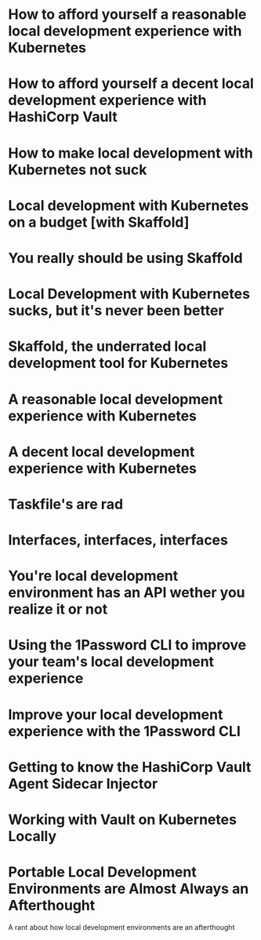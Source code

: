 # How to afford yourself a reasonable local development experience with Kubernetes

# How to afford yourself a decent local development experience with HashiCorp Vault

# How to make local development with Kubernetes not suck

# Local development with Kubernetes on a budget [with Skaffold]

# You really should be using Skaffold

# Local Development with Kubernetes sucks, but it's never been better

# Skaffold, the underrated local development tool for Kubernetes

# A reasonable local development experience with Kubernetes

# A decent local development experience with Kubernetes

# Taskfile's are rad

# Interfaces, interfaces, interfaces

# You're local development environment has an API wether you realize it or not

# Using the 1Password CLI to improve your team's local development experience

# Improve your local development experience with the 1Password CLI

# Getting to know the HashiCorp Vault Agent Sidecar Injector

# Working with Vault on Kubernetes Locally

# Portable Local Development Environments are Almost Always an Afterthought

A rant about how local development environments are an afterthought
